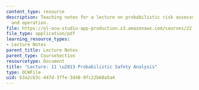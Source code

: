 ```yaml
---
content_type: resource
description: Teaching notes for a lecture on probabilistic risk assessments in design
  and operation.
file: https://ol-ocw-studio-app-production.s3.amazonaws.com/courses/22-091-nuclear-reactor-safety-spring-2008/b3a2cb3c447d37fe3d4897c22b68a5a4_MIT22_091S08_lec11note.pdf
file_type: application/pdf
learning_resource_types:
- Lecture Notes
parent_title: Lecture Notes
parent_type: CourseSection
resourcetype: Document
title: "Lecture: 11 \u2013 Probabilistic Safety Analysis"
type: OCWFile
uid: b3a2cb3c-447d-37fe-3d48-97c22b68a5a4
---
```

